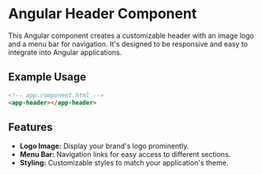 # Angular Header Component

This Angular component creates a customizable header with an image logo and a menu bar for navigation. It's designed to be responsive and easy to integrate into Angular applications.

## Example Usage

```html
<!-- app.component.html -->
<app-header></app-header>
```

## Features

- **Logo Image:** Display your brand's logo prominently.
- **Menu Bar:** Navigation links for easy access to different sections.
- **Styling:** Customizable styles to match your application's theme.
